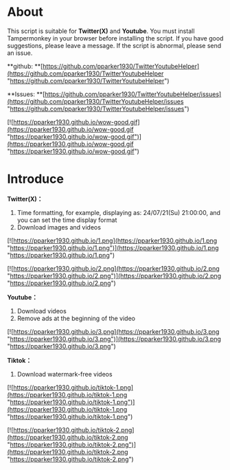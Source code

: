 #  About
This script is suitable for **Twitter(X)** and **Youtube**. You must install Tampermonkey in your browser before installing the script. If you have good suggestions, please leave a message. If the script is abnormal, please send an issue.

**github: **[https://github.com/pparker1930/TwitterYoutubeHelper](https://github.com/pparker1930/TwitterYoutubeHelper "https://github.com/pparker1930/TwitterYoutubeHelper")

**Issues: **[https://github.com/pparker1930/TwitterYoutubeHelper/issues](https://github.com/pparker1930/TwitterYoutubeHelper/issues "https://github.com/pparker1930/TwitterYoutubeHelper/issues")

[![https://pparker1930.github.io/wow-good.gif](https://pparker1930.github.io/wow-good.gif "https://pparker1930.github.io/wow-good.gif")](https://pparker1930.github.io/wow-good.gif "https://pparker1930.github.io/wow-good.gif")

# Introduce
**Twitter(X)：**
1. Time formatting, for example, displaying as: 24/07/21(Su) 21:00:00, and you can set the time display format
2. Download images and videos

[![https://pparker1930.github.io/1.png](https://pparker1930.github.io/1.png "https://pparker1930.github.io/1.png")](https://pparker1930.github.io/1.png "https://pparker1930.github.io/1.png")

[![https://pparker1930.github.io/2.png](https://pparker1930.github.io/2.png "https://pparker1930.github.io/2.png")](https://pparker1930.github.io/2.png "https://pparker1930.github.io/2.png")

**Youtube：**
1. Download videos
2. Remove ads at the beginning of the video

[![https://pparker1930.github.io/3.png](https://pparker1930.github.io/3.png "https://pparker1930.github.io/3.png")](https://pparker1930.github.io/3.png "https://pparker1930.github.io/3.png")

**Tiktok：**
1. Download watermark-free videos

[![https://pparker1930.github.io/tiktok-1.png](https://pparker1930.github.io/tiktok-1.png "https://pparker1930.github.io/tiktok-1.png")](https://pparker1930.github.io/tiktok-1.png "https://pparker1930.github.io/tiktok-1.png")

[![https://pparker1930.github.io/tiktok-2.png](https://pparker1930.github.io/tiktok-2.png "https://pparker1930.github.io/tiktok-2.png")](https://pparker1930.github.io/tiktok-2.png "https://pparker1930.github.io/tiktok-2.png")
